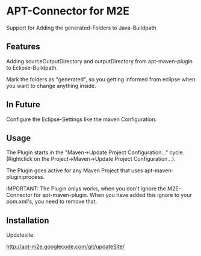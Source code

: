 # APT-Connector for M2E #

Support for Adding the generated-Folders to Java-Buildpath

## Features ##
Adding sourceOutputDirectory and outputDirectory from apt-maven-plugin to Eclipse-Buildpath.

Mark the folders as "generated", so you getting informed from eclipse when you want to change anything inside.

## In Future ##
Configure the Eclipse-Settings like the maven Configuration.

## Usage ##
The Plugin starts in the "Maven->Update Project Configuration..." cycle. (Rightclick on the Project->Maven->Update Project Configuration...).

The Plugin goes active for any Maven Project that uses apt-maven-plugin:process.

IMPORTANT: The Plugin onlys works, when you don't ignore the M2E-Connector for apt-maven-plugin. When you have added this ignore to your pom.xml's, you need to remove that.

## Installation ##

Updatesite:

http://apt-m2e.googlecode.com/git/updateSite/